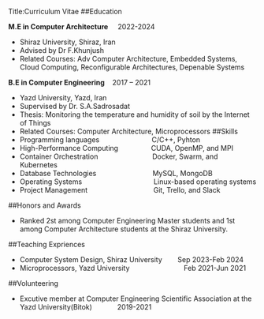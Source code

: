 Title:Curriculum Vitae
##Education

**M.E in Computer Architecture**&nbsp;&nbsp;&nbsp;&nbsp; 2022-2024

- Shiraz University, Shiraz, Iran
- Advised by Dr F.Khunjush
- Related Courses: Adv Computer Architecture, Embedded Systems, Cloud Computing, Reconfigurable Architectures, Depenable Systems

**B.E in Computer Engineering**&nbsp;&nbsp;&nbsp;&nbsp;2017 – 2021

- Yazd University, Yazd, Iran
- Supervised by Dr. S.A.Sadrosadat
- Thesis: Monitoring the temperature and humidity of soil by the Internet of Things
- Related Courses: Computer Architecture, Microprocessors
##Skills
- Programming languages&nbsp;&nbsp;&nbsp;&nbsp;&nbsp;&nbsp;&nbsp;&nbsp;&nbsp;&nbsp;&nbsp;&nbsp;&nbsp;&nbsp;&nbsp;&nbsp;&nbsp;&nbsp;&nbsp;&nbsp;&nbsp;&nbsp;&nbsp;&nbsp;&nbsp;&nbsp;&nbsp;C/C++, Pyhton
- High-Performance Computing &nbsp;&nbsp;&nbsp;&nbsp;&nbsp;&nbsp;&nbsp;&nbsp;&nbsp;&nbsp;&nbsp;&nbsp;&nbsp;&nbsp;&nbsp;&nbsp;CUDA, OpenMP, and MPI
- Container Orchestration &nbsp;&nbsp;&nbsp;&nbsp;&nbsp;&nbsp;&nbsp;&nbsp;&nbsp;&nbsp;&nbsp;&nbsp;&nbsp;&nbsp;&nbsp;&nbsp;&nbsp;&nbsp;&nbsp;&nbsp;&nbsp;&nbsp;&nbsp;&nbsp;&nbsp;&nbsp;&nbsp;Docker, Swarm, and Kubernetes
- Database Technologies&nbsp;&nbsp;&nbsp;&nbsp;&nbsp;&nbsp;&nbsp;&nbsp;&nbsp;&nbsp;&nbsp;&nbsp;&nbsp;&nbsp;&nbsp;&nbsp;&nbsp;&nbsp;&nbsp;&nbsp;&nbsp;&nbsp;&nbsp;&nbsp;&nbsp;&nbsp;&nbsp;&nbsp;&nbsp;MySQL, MongoDB
- Operating Systems&nbsp;&nbsp;&nbsp;&nbsp;&nbsp;&nbsp;&nbsp;&nbsp;&nbsp;&nbsp;&nbsp;&nbsp;&nbsp;&nbsp;&nbsp;&nbsp;&nbsp;&nbsp;&nbsp;&nbsp;&nbsp;&nbsp;&nbsp;&nbsp;&nbsp;&nbsp;&nbsp;&nbsp;&nbsp;&nbsp;&nbsp;&nbsp;&nbsp;&nbsp;&nbsp;&nbsp;&nbsp;Linux-based operating systems
- Project Management&nbsp;&nbsp;&nbsp;&nbsp;&nbsp;&nbsp;&nbsp;&nbsp;&nbsp;&nbsp;&nbsp;&nbsp;&nbsp;&nbsp;&nbsp;&nbsp;&nbsp;&nbsp;&nbsp;&nbsp;&nbsp;&nbsp;&nbsp;&nbsp;&nbsp;&nbsp;&nbsp;&nbsp;&nbsp;&nbsp;&nbsp;&nbsp;&nbsp;&nbsp;Git, Trello, and Slack

##Honors and Awards

- Ranked 2st among Computer Engineering Master students and 1st among Computer Architecture students at the Shiraz University.

##Teaching Expriences

- Computer System Design, Shiraz University &nbsp;&nbsp;&nbsp;&nbsp;&nbsp;&nbsp; Sep 2023-Feb 2024
- Microprocessors, Yazd University &nbsp;&nbsp;&nbsp;&nbsp; &nbsp;&nbsp;&nbsp;&nbsp; &nbsp;&nbsp;&nbsp;&nbsp; &nbsp;&nbsp;&nbsp;&nbsp; &nbsp;&nbsp;&nbsp;&nbsp;&nbsp;&nbsp; Feb 2021-Jun 2021

##Volunteering

- Excutive member at Computer Engineering Scientific Association at the Yazd University(Bitok) &nbsp;&nbsp;&nbsp;&nbsp;&nbsp;&nbsp;&nbsp;&nbsp;&nbsp;&nbsp;&nbsp;&nbsp;2019-2021

